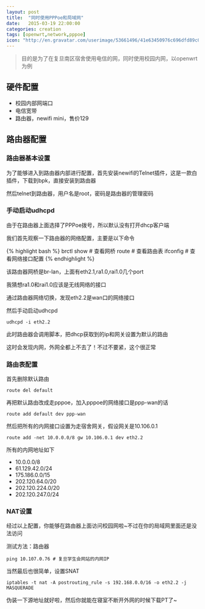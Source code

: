 ```yaml
---
layout: post
title:  "同时使用PPPoe和局域网"
date:   2015-03-19 22:00:00
categories: creation
tags: [openwrt,network,pppoe]
icon: "http://en.gravatar.com/userimage/53661496/41e63450976c696dfd89c047c5148212.jpg?size=200"
---
```


> 目的是为了在复旦南区宿舍使用电信的网，同时使用校园内网，以openwrt为例

## 硬件配置
<!-- more -->

  - 校园内部网端口
  - 电信宽带
  - 路由器，newifi mini，售价129

## 路由器配置

### 路由器基本设置

为了能够进入到路由器内部进行配置，首先安装newifi的Telnet插件，这是一款白插件，下载到bpk，直接安装到路由器

然后telnet到路由器，用户名是root，密码是路由器的管理密码

### 手动启动udhcpd

由于在路由器上面选择了PPPoe拨号，所以默认没有打开dhcp客户端

我们首先观察一下路由器的网络配置，主要是以下命令

{% highlight bash %}
brctl show # 查看网桥
route # 查看路由表
ifconfig # 查看网络接口配置
{% endhighlight %}

该路由器网桥是br-lan，上面有eth2.1,ra1.0,rai1.0几个port

我猜想ra1.0和rai1.0应该是无线网络的接口

通过路由器网络切换，发现eth2.2是wan口的网络接口

然后手动启动udhcpd

```
udhcpd -i eth2.2
```

此时路由器会调用脚本，把dhcp获取到的ip和网关设置为默认的路由

这时会发现内网，外网全都上不去了！不过不要紧，这个很正常

### 路由表配置

首先删除默认路由

```
route del default
```

再把默认路由改成走pppoe，加入pppoe的网络接口是ppp-wan的话

```
route add default dev ppp-wan
```

然后把所有的内网接口设置为走宿舍网关，假设网关是10.106.0.1

```
route add -net 10.0.0.0/8 gw 10.106.0.1 dev eth2.2
```

所有的内网地址如下

  - 10.0.0.0/8
  - 61.129.42.0/24
  - 175.186.0.0/15
  - 202.120.64.0/20
  - 202.120.224.0/20
  - 202.120.247.0/24

### NAT设置

经过以上配置，你能够在路由器上面访问校园网啦~不过在你的局域网里面还是没法访问

测试方法：路由器

```
ping 10.107.0.76 # 复旦学生会网站的内网IP
```

当然最后也很简单，设置SNAT

```
iptables -t nat -A postrouting_rule -s 192.168.0.0/16 -o eth2.2 -j MASQUERADE
```

伪装一下源地址就好啦，然后你就能在寝室不断开外网的时候下载PT了~
